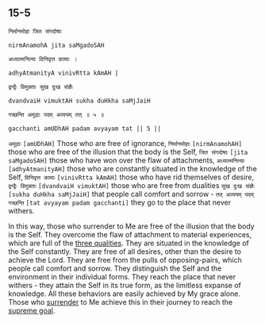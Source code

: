 ## 15-5


```shloka-sa
निर्मानमोहा जित संगदोषाः
```
```shloka-sa-hk
nirmAnamohA jita saMgadoSAH
```
```shloka-sa
अध्यात्मनित्या विनिवृत्त कामाः ।
```
```shloka-sa-hk
adhyAtmanityA vinivRtta kAmAH |
```
```shloka-sa
द्वन्द्वैः विमुक्ताः सुख दुःख संज्ञैः
```
```shloka-sa-hk
dvandvaiH vimuktAH sukha duHkha saMjJaiH
```
```shloka-sa
गच्छन्ति अमूढाः पदम् अव्ययम् तत् ॥ ५ ॥
```
```shloka-sa-hk
gacchanti amUDhAH padam avyayam tat || 5 ||
```

`अमूढाः` `[amUDhAH]` Those who are free of ignorance, `निर्मानमोहाः` `[nirmAnamohAH]` those who are free of the illusion that the body is the Self, `जित संगदोषाः` `[jita saMgadoSAH]` those who have won over the flaw of attachments, `अध्यात्मनित्याः` `[adhyAtmanityAH]` those who are constantly situated in the knowledge of the Self, `विनिवृत्त कामाः` `[vinivRtta kAmAH]` those who have rid themselves of desire, `द्वन्द्वैः विमुक्ताः` `[dvandvaiH vimuktAH]` those who are free from dualities `सुख दुःख संज्ञैः` `[sukha duHkha saMjJaiH]` that people call comfort and sorrow - `तत् अव्ययम् पदम् गच्छन्ति` `[tat avyayam padam gacchanti]` they go to the place that never withers.

In this way, those who surrender to Me are free of the illusion that the body is the Self. 
They overcome the flaw of attachment to material experiences, which are full of the [three qualities](satva_rajas_tamas_effects). They are situated in the knowledge of the Self constantly. They are free of all desires, other than the desire to achieve the Lord. They are free from the pulls of opposing-pairs, which people call comfort and sorrow. 
They distinguish the Self and the environment in their individual forms. They reach the place that never withers - they attain the Self in its true form, as the limitless expanse of knowledge. 
All these behaviors are easily achieved by My grace alone. Those who [surrender](Sharanagati) to Me achieve this in their journey to reach the [supreme goal](Moksha).

